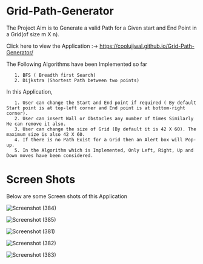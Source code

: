 # Grid-Path-Generator

The Project Aim is to Generate a valid Path for a Given start and End Point in a Grid(of size m X n).

Click here to view the Application :->   https://coolujjwal.github.io/Grid-Path-Generator/

The Following Algorithms have been Implemented so far
      
       1. BFS ( Breadth first Search)
       2. Dijkstra (Shortest Path between two points)

In this Application,

       1. User can change the Start and End point if required ( By default Start point is at top-left corner and End point is at bottom-right corner).
       2. User can insert Wall or Obstacles any number of times Similarly He can remove it also.
       3. User can change the size of Grid (By default it is 42 X 60). The maximum size is also 42 X 60.
       4. If there is no Path Exist for a Grid then an Alert box will Pop-up.
       5. In the Algorithm which is Implemented, Only Left, Right, Up and Down moves have been considered.
       
# Screen Shots

Below are some Screen shots of this Application

![Screenshot (384)](https://user-images.githubusercontent.com/64123376/103878640-b5fa6a00-50fc-11eb-80c5-f88bf920f4f2.png)

![Screenshot (385)](https://user-images.githubusercontent.com/64123376/103878595-a7ac4e00-50fc-11eb-97cc-d6d574d60ef5.png)

![Screenshot (381)](https://user-images.githubusercontent.com/64123376/103878704-cc082a80-50fc-11eb-8604-272048846f41.png)

![Screenshot (382)](https://user-images.githubusercontent.com/64123376/103878738-d75b5600-50fc-11eb-906a-d4503f3850c6.png)

![Screenshot (383)](https://user-images.githubusercontent.com/64123376/103878772-e215eb00-50fc-11eb-88ff-d78e4c3ea2a0.png)
